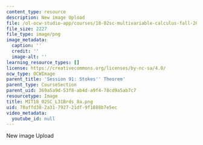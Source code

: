```yaml
---
content_type: resource
description: New image Upload
file: /ol-ocw-studio-app/courses/18-02sc-multivariable-calculus-fall-2010/70affd382a31792721df9f1888b7e5ec_MIT18_02SC_L31Brds_8a.png
file_size: 2227
file_type: image/png
image_metadata:
  caption: ''
  credit: ''
  image-alt: ''
learning_resource_types: []
license: https://creativecommons.org/licenses/by-nc-sa/4.0/
ocw_type: OCWImage
parent_title: 'Session 91: Stokes'' Theorem'
parent_type: CourseSection
parent_uid: 369a5a9d-53f8-ab4d-a9f4-78cd9a5ab7c7
resourcetype: Image
title: MIT18_02SC_L31Brds_8a.png
uid: 70affd38-2a31-7927-21df-9f1888b7e5ec
video_metadata:
  youtube_id: null
---
```

New image Upload